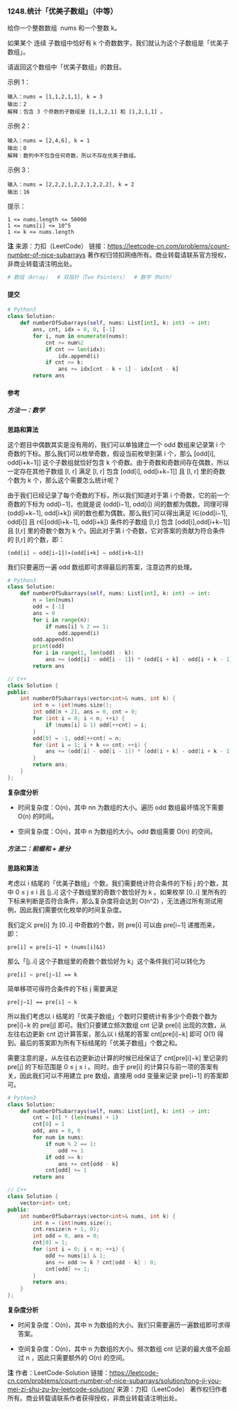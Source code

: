 ### 1248.统计「优美子数组」（中等）

给你一个整数数组  nums 和一个整数 k。

如果某个 连续 子数组中恰好有 k 个奇数数字，我们就认为这个子数组是「优美子数组」。

请返回这个数组中「优美子数组」的数目。

示例 1：

```text
输入：nums = [1,1,2,1,1], k = 3
输出：2
解释：包含 3 个奇数的子数组是 [1,1,2,1] 和 [1,2,1,1] 。
```

示例 2：

```text
输入：nums = [2,4,6], k = 1
输出：0
解释：数列中不包含任何奇数，所以不存在优美子数组。
```

示例 3：

```text
输入：nums = [2,2,2,1,2,2,1,2,2,2], k = 2
输出：16
```

提示：

```text
1 <= nums.length <= 50000
1 <= nums[i] <= 10^5
1 <= k <= nums.length
```

**注**
来源：力扣（LeetCode）
链接：<https://leetcode-cn.com/problems/count-number-of-nice-subarrays>
著作权归领扣网络所有。商业转载请联系官方授权，非商业转载请注明出处。

```py
# 数组（Array）  # 双指针（Two Pointers）  # 数学（Math）
```

#### 提交

```py
# Python3
class Solution:
    def numberOfSubarrays(self, nums: List[int], k: int) -> int:
        ans, cnt, idx = 0, 0, [-1]
        for i, num in enumerate(nums):
            cnt += num%2
            if cnt >= len(idx):
                idx.append(i)
            if cnt >= k:
                ans += idx[cnt - k + 1] - idx[cnt - k]
        return ans
```

#### 参考

##### 方法一：数学

**思路和算法**

这个题目中偶数其实是没有用的，我们可以单独建立一个 odd 数组来记录第 i 个奇数的下标。那么我们可以枚举奇数，假设当前枚举到第 i 个，那么 [odd[i], odd[i+k−1]] 这个子数组就恰好包含 k 个奇数。由于奇数和奇数间存在偶数，所以一定存在其他子数组 [l, r] 满足 [l, r] 包含 [odd[i], odd[i+k−1]] 且 [l, r] 里的奇数个数为 k 个，那么这个需要怎么统计呢？

由于我们已经记录了每个奇数的下标，所以我们知道对于第 i 个奇数，它的前一个奇数的下标为 odd[i−1]，也就是说 (odd[i−1], odd[i]) 间的数都为偶数。同理可得 (odd[i+k−1], odd[i+k]) 间的数也都为偶数。那么我们可以得出满足 l∈(odd[i−1], odd[i]] 且 r∈[odd[i+k−1], odd[i+k]) 条件的子数组 [l,r] 包含 [odd[i],odd[i+k−1]] 且 [l,r] 里的奇数个数为 k 个。因此对于第 i 个奇数，它对答案的贡献为符合条件的 [l,r] 的个数，即：

```text
(odd[i] − odd[i−1])∗(odd[i+k] − odd[i+k−1])
```

我们只要遍历一遍 odd 数组即可求得最后的答案，注意边界的处理。

```py
# Python3
class Solution:
    def numberOfSubarrays(self, nums: List[int], k: int) -> int:
        n = len(nums)
        odd = [-1]
        ans = 0
        for i in range(n):
            if nums[i] % 2 == 1:
                odd.append(i)
        odd.append(n)
        print(odd)
        for i in range(1, len(odd) - k):
            ans += (odd[i] - odd[i - 1]) * (odd[i + k] - odd[i + k - 1])
        return ans
```

```c++
// C++
class Solution {
public:
    int numberOfSubarrays(vector<int>& nums, int k) {
        int n = (int)nums.size();
        int odd[n + 2], ans = 0, cnt = 0;
        for (int i = 0; i < n; ++i) {
            if (nums[i] & 1) odd[++cnt] = i;
        }
        odd[0] = -1, odd[++cnt] = n;
        for (int i = 1; i + k <= cnt; ++i) {
            ans += (odd[i] - odd[i - 1]) * (odd[i + k] - odd[i + k - 1]);
        }
        return ans;
    }
};
```

**复杂度分析**

- 时间复杂度：O(n)，其中 nn 为数组的大小。遍历 odd 数组最坏情况下需要 O(n) 的时间。

- 空间复杂度：O(n)，其中 n 为数组的大小。odd 数组需要 O(n) 的空间。

##### 方法二：前缀和 + 差分

**思路和算法**

考虑以 i 结尾的「优美子数组」个数，我们需要统计符合条件的下标 j 的个数，其中 0 ≤ j ≤ i 且 [j..i] 这个子数组里的奇数个数恰好为 k 。如果枚举 [0..i] 里所有的下标来判断是否符合条件，那么复杂度将会达到 O(n^2) ，无法通过所有测试用例，因此我们需要优化枚举的时间复杂度。

我们定义 pre[i] 为 [0..i] 中奇数的个数，则 pre[i] 可以由 pre[i−1] 递推而来，即：

```text
pre[i] = pre[i−1] + (nums[i]&1)
```

那么「[j..i] 这个子数组里的奇数个数恰好为 k」这个条件我们可以转化为

```text
pre[i] − pre[j−1] == k
```

简单移项可得符合条件的下标 j 需要满足

```text
pre[j−1] == pre[i] − k
```

所以我们考虑以 i 结尾的「优美子数组」个数时只要统计有多少个奇数个数为 pre[i]−k 的 pre[j] 即可。我们只要建立频次数组 cnt 记录 pre[i] 出现的次数，从左往右边更新 cnt 边计算答案，那么以 i 结尾的答案 cnt[pre[i]−k] 即可 O(1) 得到。最后的答案即为所有下标结尾的「优美子数组」个数之和。

需要注意的是，从左往右边更新边计算的时候已经保证了 cnt[pre[i]−k] 里记录的 pre[j] 的下标范围是 0 ≤ j ≤ i 。同时，由于 pre[i] 的计算只与前一项的答案有关，因此我们可以不用建立 pre 数组，直接用 odd 变量来记录 pre[i−1] 的答案即可。

```py
# Python3
class Solution:
    def numberOfSubarrays(self, nums: List[int], k: int) -> int:
        cnt = [0] * (len(nums) + 1)
        cnt[0] = 1
        odd, ans = 0, 0
        for num in nums:
            if num % 2 == 1:
                odd += 1
            if odd >= k:
                ans += cnt[odd - k]
            cnt[odd] += 1
        return ans
```

```c++
// C++
class Solution {
    vector<int> cnt;
public:
    int numberOfSubarrays(vector<int>& nums, int k) {
        int n = (int)nums.size();
        cnt.resize(n + 1, 0);
        int odd = 0, ans = 0;
        cnt[0] = 1;
        for (int i = 0; i < n; ++i) {
            odd += nums[i] & 1;
            ans += odd >= k ? cnt[odd - k] : 0;
            cnt[odd] += 1;
        }
        return ans;
    }
};
```

**复杂度分析**

- 时间复杂度：O(n)，其中 n 为数组的大小。我们只需要遍历一遍数组即可求得答案。

- 空间复杂度：O(n)，其中 n 为数组的大小。频次数组 cnt 记录的最大值不会超过 n ，因此只需要额外的 O(n) 的空间。

**注**
作者：LeetCode-Solution
链接：<https://leetcode-cn.com/problems/count-number-of-nice-subarrays/solution/tong-ji-you-mei-zi-shu-zu-by-leetcode-solution/>
来源：力扣（LeetCode）
著作权归作者所有。商业转载请联系作者获得授权，非商业转载请注明出处。
